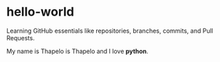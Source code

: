# hello-world
Learning GitHub essentials like repositories, branches, commits, and Pull Requests.  

My name is Thapelo is Thapelo and I love **python**.
